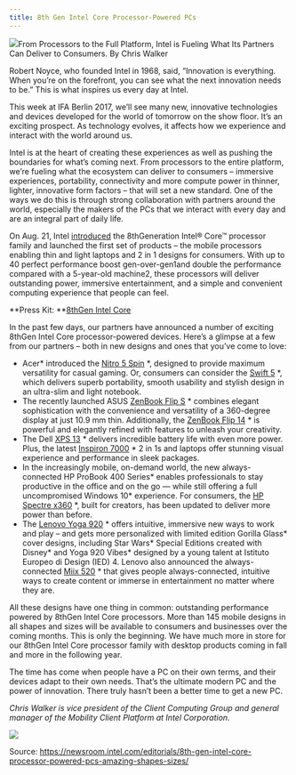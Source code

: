 ```yaml
---
title: 8th Gen Intel Core Processor-Powered PCs
---
```


![](https://simplecore.intel.com/newsroom/wp-content/uploads/sites/11/2017/08/8th-gen-products-2x1.jpg)From Processors to the Full Platform, Intel is Fueling What Its Partners Can Deliver to Consumers. By Chris Walker

Robert Noyce, who founded Intel in 1968, said, “Innovation is everything. When you’re on the forefront, you can see what the next innovation needs to be.” This is what inspires us every day at Intel.

This week at IFA Berlin 2017, we’ll see many new, innovative technologies and devices developed for the world of tomorrow on the show floor. It’s an exciting prospect. As technology evolves, it affects how we experience and interact with the world around us.

Intel is at the heart of creating these experiences as well as pushing the boundaries for what’s coming next. From processors to the entire platform, we’re fueling what the ecosystem can deliver to consumers – immersive experiences, portability, connectivity and more compute power in thinner, lighter, innovative form factors – that will set a new standard. One of the ways we do this is through strong collaboration with partners around the world, especially the makers of the PCs that we interact with every day and are an integral part of daily life.

On Aug. 21, Intel [introduced](https://newsroom.intel.com/editorials/new-8th-gen-intel-core-processors-simplifying-today-opening-door-whats-next/) the 8thGeneration Intel® Core™ processor family and launched the first set of products – the mobile processors enabling thin and light laptops and 2 in 1 designs for consumers. With up to 40 perfect performance boost gen-over-gen1and double the performance compared with a 5-year-old machine2, these processors will deliver outstanding power, immersive entertainment, and a simple and convenient computing experience that people can feel.

**Press Kit: **[8thGen Intel Core](https://newsroom.intel.com/press-kits/8th-gen-intel-core/)

In the past few days, our partners have announced a number of exciting 8thGen Intel Core processor-powered devices. Here’s a glimpse at a few from our partners – both in new designs and ones that you’ve come to love:

* Acer\* introduced the
[Nitro 5 Spin](https://www.acer.com/ac/en/US/press/2017/288773)
\*, designed to provide maximum versatility for casual gaming. Or, consumers can consider the
[Swift 5](https://www.acer.com/ac/en/US/press/2017/294362)
\*, which delivers superb portability, smooth usability and stylish design in an ultra-slim and light notebook.
* The recently launched ASUS
[ZenBook Flip S](https://press.asus.com/release.php?id=114#.Wacy58iGOUk)
\* combines elegant sophistication with the convenience and versatility of a 360-degree display at just 10.9 mm thin. Additionally, the
[ZenBook Flip 14](https://press.asus.com/release.php?id=114#.Wacy58iGOUk)
\* is powerful and elegantly refined with features to unleash your creativity.
* The Dell
[XPS 13](http://www.dell.com/learn/us/en/uscorp1/press-releases/2017-08-28-dell-unveils-new-laptops-vr-headset-and-services)
\* delivers incredible battery life with even more power. Plus, the latest
[Inspiron 7000](http://www.dell.com/learn/us/en/uscorp1/press-releases/2017-08-28-dell-unveils-new-laptops-vr-headset-and-services)
\* 2 in 1s and laptops offer stunning visual experience and performance in sleek packages.
* In the increasingly mobile, on-demand world, the new always-connected HP ProBook 400 Series\* enables professionals to stay productive in the office and on the go — while still offering a full uncompromised Windows 10\* experience. For consumers, the
[HP Spectre x360](http://store.hp.com/us/en/pdp/hp-spectre-x360-convertible-laptop-15t-touch-1wb97av-1)
\*, built for creators, has been updated to deliver more power than before.
* The
[Lenovo Yoga 920](http://blog.lenovo.com/en/blog/the-yoga920-2-in-1-convertible-laptop-nearly-50-years-in-the-making/)
\* offers intuitive, immersive new ways to work and play – and gets more personalized with limited edition Gorilla Glass\* cover designs, including Star Wars\* Special Editions created with Disney\* and Yoga 920 Vibes\* designed by a young talent at Istituto Europeo di Design \(IED\) 4. Lenovo also announced the always-connected
[Miix 520](http://blog.lenovo.com/en/blog/using-the-lenovo-miix-520-2-in-1-to-ride-todays-digital-tsunami/)
\* that gives people always-connected, intuitive ways to create content or immerse in entertainment no matter where they are.

All these designs have one thing in common: outstanding performance powered by 8thGen Intel Core processors. More than 145 mobile designs in all shapes and sizes will be available to consumers and businesses over the coming months. This is only the beginning. We have much more in store for our 8thGen Intel Core processor family with desktop products coming in fall and more in the following year.

The time has come when people have a PC on their own terms, and their devices adapt to their own needs. That’s the ultimate modern PC and the power of innovation. There truly hasn’t been a better time to get a new PC.

_Chris Walker is vice president of the Client Computing Group and general manager of the Mobility Client Platform at Intel Corporation._

![](https://simplecore.intel.com/newsroom/wp-content/uploads/sites/11/2017/08/Dell-XPS-13_2.jpg)

Source: https://newsroom.intel.com/editorials/8th-gen-intel-core-processor-powered-pcs-amazing-shapes-sizes/


